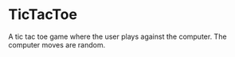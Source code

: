 # TicTacToe

A tic tac toe game where the user plays against the computer.
The computer moves are random.
